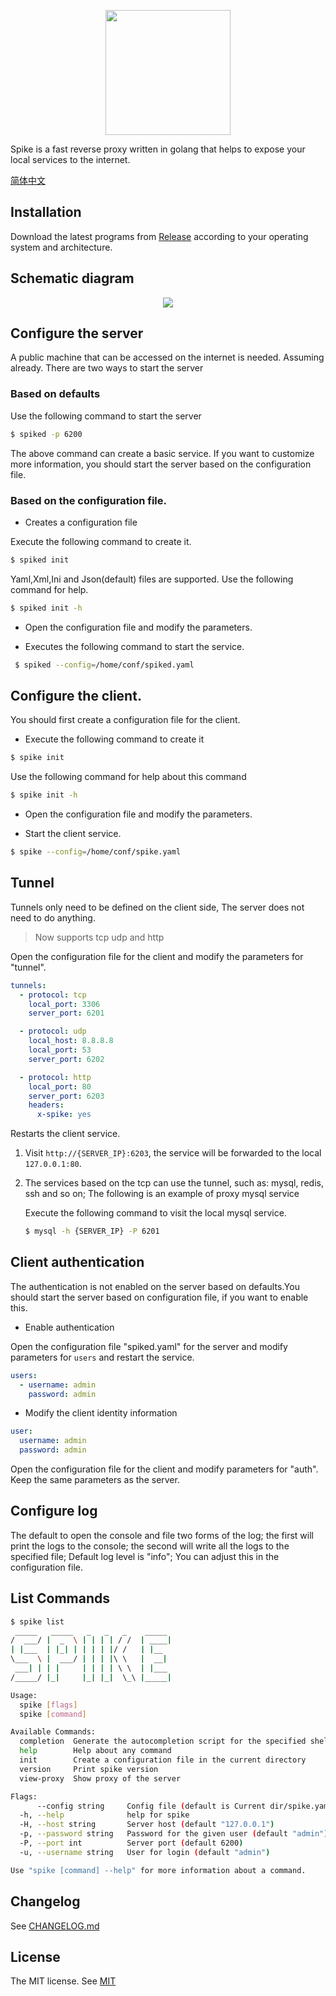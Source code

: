 <p align="center">
    <img src="https://raw.githubusercontent.com/slince/spike/master/resources/logo.png" width="200"/>
</p>

Spike is a fast reverse proxy written in golang that helps to expose your local services to the internet.

[简体中文](./README-zh_CN.md)

## Installation

Download the latest programs from [Release](https://github.com/slince/spike-go/releases) according to your operating system and architecture.

## Schematic diagram

<p align="center">
    <img src="https://raw.githubusercontent.com/slince/spike-go/master/etc/diagram.png"/>
</p>

## Configure the server

A public machine that can be accessed on the internet is needed. Assuming already. There are two ways to start the server
 
### Based on defaults

Use the following command to start the server

```bash
$ spiked -p 6200
```

The above command can create a basic service. If you want to customize more information, you should start the server based on
the configuration file.

### Based on the configuration file.

- Creates a configuration file

Execute the following command to create it.

```bash
$ spiked init
```

Yaml,Xml,Ini and Json(default) files are supported. Use the following command for help.


```bash
$ spiked init -h
```

- Open the configuration file and modify the parameters.

- Executes the following command to start the service.
 
```bash
 $ spiked --config=/home/conf/spiked.yaml
```

## Configure the client.

You should first create a configuration file for the client.

- Execute the following command to create it

```bash
$ spike init
```
Use the following command for help about this command

```bash
$ spike init -h
```

- Open the configuration file and modify the parameters.

- Start the client service.
 
```bash
$ spike --config=/home/conf/spike.yaml
```


## Tunnel

Tunnels only need to be defined on the client side, The server does not need to do anything.

> Now supports tcp udp and http

Open the configuration file for the client and modify the parameters for "tunnel".

```yaml
tunnels:
  - protocol: tcp
    local_port: 3306
    server_port: 6201

  - protocol: udp
    local_host: 8.8.8.8
    local_port: 53
    server_port: 6202

  - protocol: http
    local_port: 80
    server_port: 6203
    headers:
      x-spike: yes
```

Restarts the client service. 

1. Visit `http://{SERVER_IP}:6203`, the service will be forwarded to the local `127.0.0.1:80`.
2. The services based on the tcp can use the tunnel, such as: mysql, redis, ssh and so on; The following is an example of proxy mysql service
    
    Execute the following command to visit the local mysql service.

    ```bash
    $ mysql -h {SERVER_IP} -P 6201
    ```

## Client authentication

The authentication is not enabled on the server based on defaults.You should start the server based on configuration file,
if you want to enable this.

- Enable authentication

Open the configuration file "spiked.yaml" for the server and modify parameters for `users` and restart the service.

```yaml
users:
  - username: admin
    password: admin
```
- Modify the client identity information

```yaml
user:
  username: admin
  password: admin
```

Open the configuration file for the client and modify parameters for "auth". Keep the same parameters as the server.

## Configure log

The default to open the console and file two forms of the log; the first will print the logs to the console; the second 
will write all the logs to the specified file;  Default log level is "info"; You can adjust this in the configuration file.

## List Commands

```bash
$ spike list
 _____   _____   _   _   _    _____
/  ___/ |  _  \ | | | | / /  | ____|
| |___  | |_| | | | | |/ /   | |__
\___  \ |  ___/ | | | |\ \   |  __|
 ___| | | |     | | | | \ \  | |___
/_____/ |_|     |_| |_|  \_\ |_____|

Usage:
  spike [flags]
  spike [command]

Available Commands:
  completion  Generate the autocompletion script for the specified shell
  help        Help about any command
  init        Create a configuration file in the current directory
  version     Print spike version
  view-proxy  Show proxy of the server

Flags:
      --config string     Config file (default is Current dir/spike.yaml) (default "**/spike.yaml")
  -h, --help              help for spike
  -H, --host string       Server host (default "127.0.0.1")
  -p, --password string   Password for the given user (default "admin")
  -P, --port int          Server port (default 6200)
  -u, --username string   User for login (default "admin")

Use "spike [command] --help" for more information about a command.
```

## Changelog

See [CHANGELOG.md](./CHANGELOG.md)

## License
 
The MIT license. See [MIT](https://opensource.org/licenses/MIT)
